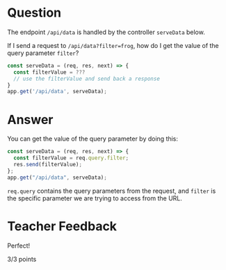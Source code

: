 # Question

The endpoint `/api/data` is handled by the controller `serveData` below.

If I send a request to `/api/data?filter=frog`, how do I get the value of the query parameter `filter`?

```js
const serveData = (req, res, next) => {
  const filterValue = ???
  // use the filterValue and send back a response
}
app.get('/api/data', serveData);
```

# Answer

You can get the value of the query parameter by doing this:

```js
const serveData = (req, res, next) => {
  const filterValue = req.query.filter;
  res.send(filterValue);
};
app.get("/api/data", serveData);
```

`req.query` contains the query parameters from the request, and `filter` is the specific parameter we are trying to access from the URL.

# Teacher Feedback

Perfect!

3/3 points
